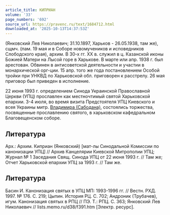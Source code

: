 ```yaml
---
article_title: КИПРИАН
volume: '33'
page_numbers: '692'
source_url: https://pravenc.ru/text/1684712.html
downloaded_at: '2025-10-13T14:37:53Z'
---
```


(Янковский Лев Николаевич; 31.10.1897, Харьков - 26.05.1938, там же), сщмч. (пам. 19 мая и в Соборе новомучеников и исповедников Слободского края), архим. В 30-х гг. ХХ в. служил в ц. Казанской иконы Божией Матери на Лысой горе в Харькове. В марте или апр. 1938 г. был арестован. Обвинен в антисоветской деятельности и участии в монархической орг-ции. 15 апр. того же года постановлением Особой тройки при УНКВД по Харьковской обл. приговорен к расстрелу. 26 мая приговор был приведен в исполнение.

22 июня 1993 г. определением Синода Украинской Православной Церкви (УПЦ) прославлен как местночтимый святой Харьковской епархии. 3-4 июля, во время визита Предстоятеля УПЦ Киевского и всея Украины митр. [Владимира (Сабодана)](<https://pravenc.ru/text/Владимира (Сабодана).html>), состоялись торжества, посвященные прославлению святого, в харьковском кафедральном Благовещенском соборе.

## Литература

Арх.: Архим. Киприан (Янковский) [мат-лы Синодальной Комиссии по канонизации УПЦ] // Архив Канцелярии Киевской Митрополии УПЦ; Журнал № 1 Заседания Свящ. Синода УПЦ от 22 июня 1993 г. // Там же; Отчет Харьковской епархии УПЦ за 1993 г. // Там же.

## Литература

Басин И. Канонизация святых в УПЦ МП: 1993-1996 гг. // Вестн. РХД. 1997. № 176. С. 219; Цыпин. История РЦ. С. 702; Андроник (Трубачев), игум. Канонизация святых в РПЦ // ПЭ. Т.: РПЦ. С. 363; Янковский Лев Николаевич // lists.memo.ru/d38/f391.htm [Электр. ресурс].
